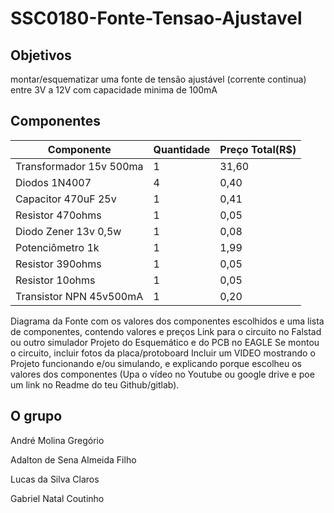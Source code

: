 # SSC0180-Fonte-Tensao-Ajustavel

## Objetivos
montar/esquematizar uma fonte de tensão ajustável (corrente continua)  entre 3V a 12V com capacidade minima de 100mA

## Componentes
Componente     | Quantidade | Preço Total(R$)
---            | ---        | ---
Transformador 15v 500ma | 1          | 31,60
Diodos 1N4007           | 4          | 0,40
Capacitor 470uF 25v     | 1          | 0,41
Resistor 470ohms        | 1          | 0,05
Diodo Zener 13v 0,5w    | 1          | 0,08
Potenciômetro 1k        | 1          | 1,99
Resistor 390ohms        | 1          | 0,05
Resistor 10ohms         | 1          | 0,05
Transistor NPN 45v500mA | 1          | 0,20


Diagrama da Fonte com os valores dos componentes escolhidos e uma lista de componentes, contendo valores e preços
Link para o circuito no Falstad ou outro simulador
Projeto do Esquemático e do PCB no EAGLE
Se montou o circuito, incluir fotos da placa/protoboard
Incluir um VIDEO mostrando o Projeto funcionando e/ou simulando, e explicando porque escolheu os valores dos componentes (Upa o vídeo no Youtube ou google drive e poe um link no Readme do teu Github/gitlab).

## O grupo

André Molina Gregório

Adalton de Sena Almeida Filho

Lucas da Silva Claros

Gabriel Natal Coutinho
